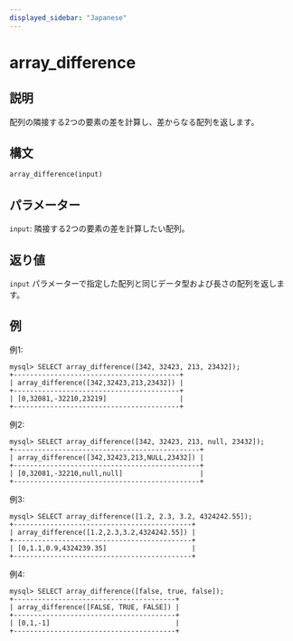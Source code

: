 ```yaml
---
displayed_sidebar: "Japanese"
---
```


# array_difference

## 説明

配列の隣接する2つの要素の差を計算し、差からなる配列を返します。

## 構文

```SQL
array_difference(input)
```

## パラメーター

`input`: 隣接する2つの要素の差を計算したい配列。

## 返り値

`input` パラメーターで指定した配列と同じデータ型および長さの配列を返します。

## 例

例1:

```Plain
mysql> SELECT array_difference([342, 32423, 213, 23432]);
+-----------------------------------------+
| array_difference([342,32423,213,23432]) |
+-----------------------------------------+
| [0,32081,-32210,23219]                  |
+-----------------------------------------+
```

例2:

```Plain
mysql> SELECT array_difference([342, 32423, 213, null, 23432]);
+----------------------------------------------+
| array_difference([342,32423,213,NULL,23432]) |
+----------------------------------------------+
| [0,32081,-32210,null,null]                   |
+----------------------------------------------+
```

例3:

```Plain
mysql> SELECT array_difference([1.2, 2.3, 3.2, 4324242.55]);
+--------------------------------------------+
| array_difference([1.2,2.3,3.2,4324242.55]) |
+--------------------------------------------+
| [0,1.1,0.9,4324239.35]                     |
+--------------------------------------------+
```

例4:

```Plain
mysql> SELECT array_difference([false, true, false]);
+----------------------------------------+
| array_difference([FALSE, TRUE, FALSE]) |
+----------------------------------------+
| [0,1,-1]                               |
+----------------------------------------+
```
